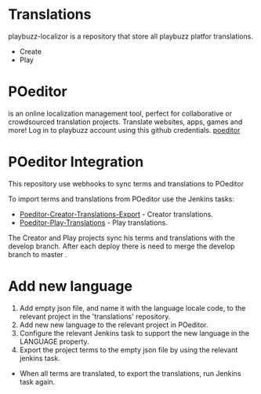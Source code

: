# Translations
playbuzz-localizor is a repository that store all playbuzz platfor translations.

  - Create
  - Play

# POeditor
 is an online localization management tool, perfect for collaborative or crowdsourced translation projects. Translate websites, apps, games and more!
 Log in to playbuzz account using this github credentials.
[poeditor](https://poeditor.com/projects/)
# POeditor Integration
This repository use webhooks to sync terms and translations to POeditor

To import terms and translations from POeditor use the Jenkins tasks:
  -  [Poeditor-Creator-Translations-Export](https://jenkins.playbuzz.com/job/Poeditor-Creator-Translations-Export) - Creator translations.
  - [Poeditor-Play-Translations](https://jenkins.playbuzz.com/job/Poeditor-Play-Translations-Export/) - Play translations.

The Creator and Play projects sync his terms and translations with the develop branch.
After each deploy there is need to merge the develop branch to master .

# Add new language

  1. Add empty json file, and name it with the language locale code, to the relevant project in the 'translations' repository.
  2. Add new new language to the relevant project in POeditor.
  3. Configure the relevant Jenkins task to support the new language in the LANGUAGE property.
  4. Export the project terms to the empty json file by using the relevant jenkins task.

- When all terms are translated, to export the translations, run Jenkins task again.

